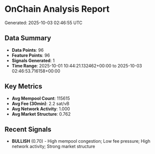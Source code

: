 # OnChain Analysis Report
Generated: 2025-10-03 02:46:55 UTC

## Data Summary
- **Data Points**: 96
- **Feature Points**: 96
- **Signals Generated**: 1
- **Time Range**: 2025-10-01 10:44:21.132462+00:00 to 2025-10-03 02:46:53.716158+00:00

## Key Metrics
- **Avg Mempool Count**: 115615
- **Avg Fee (30min)**: 2.2 sat/vB
- **Avg Network Activity**: 1.000
- **Avg Market Structure**: 0.762

## Recent Signals
- **BULLISH** (0.70) - High mempool congestion; Low fee pressure; High network activity; Strong market structure
